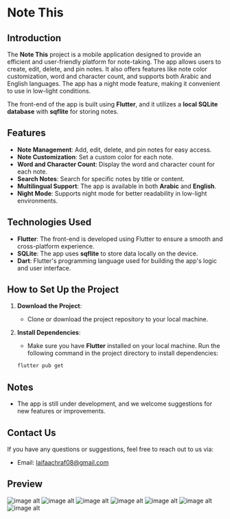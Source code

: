 # Note This

## Introduction

The **Note This** project is a mobile application designed to provide an efficient and user-friendly platform for note-taking. The app allows users to create, edit, delete, and pin notes. It also offers features like note color customization, word and character count, and supports both Arabic and English languages. The app has a night mode feature, making it convenient to use in low-light conditions.

The front-end of the app is built using **Flutter**, and it utilizes a **local SQLite database** with **sqflite** for storing notes.

## Features

- **Note Management**: Add, edit, delete, and pin notes for easy access.
- **Note Customization**: Set a custom color for each note.
- **Word and Character Count**: Display the word and character count for each note.
- **Search Notes**: Search for specific notes by title or content.
- **Multilingual Support**: The app is available in both **Arabic** and **English**.
- **Night Mode**: Supports night mode for better readability in low-light environments.

## Technologies Used

- **Flutter**: The front-end is developed using Flutter to ensure a smooth and cross-platform experience.
- **SQLite**: The app uses **sqflite** to store data locally on the device.
- **Dart**: Flutter's programming language used for building the app's logic and user interface.

## How to Set Up the Project

1. **Download the Project**:
   - Clone or download the project repository to your local machine.

2. **Install Dependencies**:
   - Make sure you have **Flutter** installed on your local machine. Run the following command in the project directory to install dependencies:

   ```bash
   flutter pub get

## Notes
- The app is still under development, and we welcome suggestions for new features or improvements.

## Contact Us
If you have any questions or suggestions, feel free to reach out to us via:
- Email: laifaachraf08@gmail.com

## Preview
![image alt](https://github.com/achraf-dev8/note-this/blob/main/show_images/Design%20sans%20titre%20(1).png)
![image alt](https://github.com/achraf-dev8/note-this/blob/main/show_images/Design%20sans%20titre%20(2).png)
![image alt](https://github.com/achraf-dev8/note-this/blob/main/show_images/Design%20sans%20titre%20(3).png)
![image alt](https://github.com/achraf-dev8/note-this/blob/main/show_images/Design%20sans%20titre%20(4).png)
![image alt](https://github.com/achraf-dev8/note-this/blob/main/show_images/Design%20sans%20titre%20(4)2.png)
![image alt](https://github.com/achraf-dev8/note-this/blob/main/show_images/Design%20sans%20titre%20(5).png)
![image alt](https://github.com/achraf-dev8/note-this/blob/main/show_images/Design%20sans%20titre%20(6).png)


